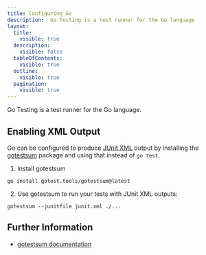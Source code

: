 ```yaml
---
title: Configuring Go
description:  Go Testing is a test runner for the Go language
layout:
  title:
    visible: true
  description:
    visible: false
  tableOfContents:
    visible: true
  outline:
    visible: true
  pagination:
    visible: true
---
```


Go Testing is a test runner for the Go language.

## Enabling XML Output
Go can be configured to produce [JUnit XML](https://github.com/testmoapp/junitxml) output by installing the [gotestsum](https://github.com/gotestyourself/gotestsum) package and using that instead of `go test`.

1. Install gotestsum

```shell
go install gotest.tools/gotestsum@latest
```

2. Use gotestsum to run your tests with JUnit XML outputs:
```
gotestsum --junitfile junit.xml ./...
```

## Further Information
- [gotestsum documentation](https://github.com/gotestyourself/gotestsum)

